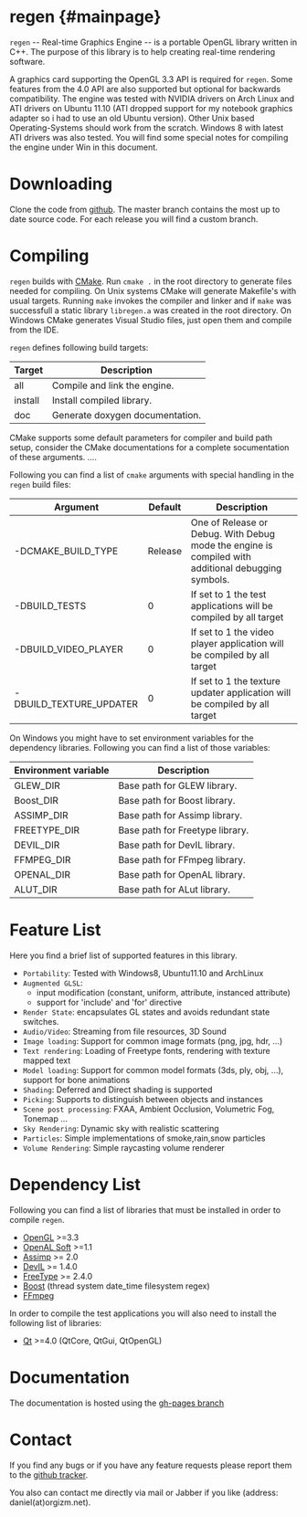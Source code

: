 regen {#mainpage}
============

`regen` -- Real-time Graphics Engine -- is a portable OpenGL library written in C++.
The purpose of this library is to help creating
real-time rendering software.

A graphics card supporting the OpenGL 3.3 API is required for `regen`.
Some features from the 4.0 API are also supported but optional for backwards compatibility.
The engine was tested with NVIDIA drivers on Arch Linux and ATI drivers on
Ubuntu 11.10 (ATI dropped support for my notebook
graphics adapter so i had to use an old Ubuntu version).
Other Unix based Operating-Systems should work from the scratch.
Windows 8 with latest ATI drivers was also tested. You will find some special
notes for compiling the engine under Win in this document.

Downloading
=========================
Clone the code from [github](https://github.com/daniel86/regen).
The master branch contains the most up to date source code.
For each release you will find a custom branch.

Compiling
=========================
`regen` builds with [CMake](http://www.cmake.org/).
Run `cmake .` in the root directory to generate files needed for compiling.
On Unix systems CMake will generate Makefile's with usual targets.
Running `make` invokes the compiler and linker and
if `make` was successfull a static library `libregen.a`
was created in the root directory.
On Windows CMake generates Visual Studio files, just open them and compile from the IDE.

`regen` defines following build targets:

| Target   | Description                    |
|----------|--------------------------------|
| all      | Compile and link the engine.   |
| install  | Install compiled library.      |
| doc      | Generate doxygen documentation.|

CMake supports some default parameters for compiler and build path setup, consider the CMake documentations
for a complete socumentation of these arguments.
....

Following you can find a list of `cmake` arguments with special handling in the `regen` build files:

| Argument                | Default | Description                                                                                         |
|-------------------------|---------|-----------------------------------------------------------------------------------------------------|
| -DCMAKE_BUILD_TYPE      | Release | One of Release or Debug. With Debug mode the engine is compiled with additional debugging symbols.  |
| -DBUILD_TESTS           | 0       | If set to 1 the test applications will be compiled by all target                                    |
| -DBUILD_VIDEO_PLAYER    | 0       | If set to 1 the video player application will be compiled by all target                             |
| -DBUILD_TEXTURE_UPDATER | 0       | If set to 1 the texture updater application will be compiled by all target                          |

On Windows you might have to set environment variables for the dependency libraries.
Following you can find a list of those variables:

| Environment variable    | Description                       |
|-------------------------|-----------------------------------|
| GLEW_DIR                | Base path for GLEW library.       |
| Boost_DIR               | Base path for Boost library.      |
| ASSIMP_DIR              | Base path for Assimp library.     |
| FREETYPE_DIR            | Base path for Freetype library.   |
| DEVIL_DIR               | Base path for DevIL library.      |
| FFMPEG_DIR              | Base path for FFmpeg library.     |
| OPENAL_DIR              | Base path for OpenAL library.     |
| ALUT_DIR                | Base path for ALut library.       |

Feature List
=========================
Here you find a brief list of supported features in this library.

- `Portability`: Tested with Windows8, Ubuntu11.10 and ArchLinux
- `Augmented GLSL`:
    - input modification (constant, uniform, attribute, instanced attribute)
    - support for 'include' and 'for' directive
- `Render State`: encapsulates GL states and avoids redundant state switches.
- `Audio/Video`: Streaming from file resources, 3D Sound
- `Image loading`: Support for common image formats (png, jpg, hdr, ...)
- `Text rendering`: Loading of Freetype fonts, rendering with texture mapped text
- `Model loading`: Support for common model formats (3ds, ply, obj, ...), support for bone animations
- `Shading`: Deferred and Direct shading is supported
- `Picking`: Supports to distinguish between objects and instances
- `Scene post processing`: FXAA, Ambient Occlusion, Volumetric Fog, Tonemap ...
- `Sky Rendering`: Dynamic sky with realistic scattering
- `Particles`: Simple implementations of smoke,rain,snow particles
- `Volume Rendering`: Simple raycasting volume renderer

Dependency List
=========================
Following you can find a list of libraries that must be installed in order
to compile `regen`.
- [OpenGL](http://www.opengl.org/) >=3.3
- [OpenAL Soft](http://kcat.strangesoft.net/openal.html) >=1.1
- [Assimp](http://assimp.sourceforge.net/) >= 2.0
- [DevIL](http://openil.sourceforge.net/) >= 1.4.0
- [FreeType](http://www.freetype.org/) >= 2.4.0
- [Boost](http://www.boost.org/) (thread system date_time filesystem regex)
- [FFmpeg](http://www.ffmpeg.org/)

In order to compile the test applications you will also need to install
the following list of libraries:
- [Qt](http://qt-project.org/) >=4.0 (QtCore, QtGui, QtOpenGL)

Documentation
=========================
The documentation is hosted using the [gh-pages branch](http://daniel86.github.com/regen/)

Contact
=========================
If you find any bugs or if you have any feature requests
please report them to the [github tracker](https://github.com/daniel86/regen/issues).

You also can contact me directly via mail or Jabber if you like (address: daniel(at)orgizm.net).

